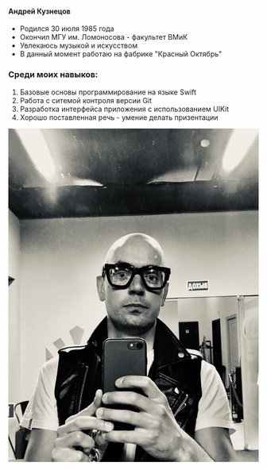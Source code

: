 #### Андрей Кузнецов

* Родился 30 июля 1985 года
* Окончил МГУ им. Ломоносова - факультет ВМиК
* Увлекаюсь музыкой и искусством
* В данный момент работаю на фабрике "Красный Октябрь"

### Среди моих навыков:

1. Базовые основы программирование на языке Swift
2. Работа с ситемой контроля версии Git
3. Разработка интерфейса приложения с использованием UIKit
4. Хорошо поставленная речь - умение делать призентации

![Img](https://github.com/drewkuznetsov/git-diplom/blob/master/img/img.JPG)


